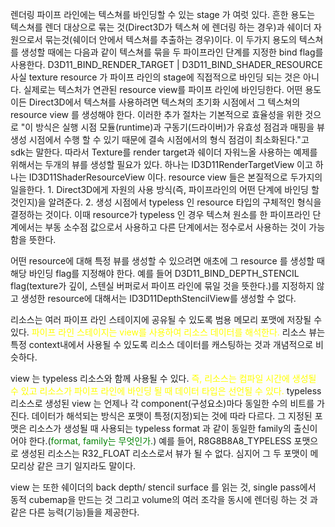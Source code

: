 렌더링 파이프 라인에는 텍스쳐를 바인딩할 수 있는 stage 가 여럿 있다. 흔한 용도는  텍스쳐를 렌더 대상으로 묶는 것(Direct3D가 텍스쳐 에 렌더링 하는 경우)과 쉐이더 자원으로서 묶는것(쉐이더 안에서 텍스쳐를 추출하는 경우)이다. 이 두가지 용도의 텍스쳐를 생성할 때에는 다음과 같이 텍스쳐를 묶을 두 파이프라인 단계를 지정한 bind flag를 사용한다. 
D3D11_BIND_RENDER_TARGET | D3D11_BIND_SHADER_RESOURCE
사실 texture resource 가 파이프 라인의 stage에 직접적으로 바인딩 되는 것은 아니다. 실제로는 텍스처가 연관된 resource view를 파이프 라인에 바인딩한다. 어떤 용도이든 Direct3D에서 텍스쳐를 사용하려면 텍스쳐의 초기화 시점에서 그 텍스쳐의 resource view 를 생성해야 한다. 이러한 추가 절차는 기본적으로 효율성을 위한 것으로 "이 방식은 실행 시점 모듈(runtime)과 구동기(드라이버)가 유효성 점검과 매핑을 뷰 생성 시점에서 수행 할 수 있기 때문에 결속 시점에서의 형식 점검이 최소화된다."고 sdk는 말한다. 따라서 Texture를 render target과 쉐이더 자워느올 사용하는 예제를 위해서는 두개의 뷰를 생성할 필요가 있다. 하나는 ID3D11RenderTargetView 이고 하나는 ID3D11ShaderResourceView 이다. resource view 들은 본질적으로 두가지의 일을한다. 1. Direct3D에게 자원의 사용 방식(즉, 파이프라인의 어떤 단계에 바인딩 할 것인지)을 알려준다. 2. 생성 시점에서 typeless 인 resource 타입의 구체적인 형식을 결정하는 것이다. 이때 resource가 typeless 인 경우 텍스쳐 원소를 한 파이프라인 단계에서는 부동 소수점 값으로서 사용하고 다른 단계에서는 정수로서 사용하는 것이 가능함을 뜻한다.

어떤 resource에 대해 특정 뷰를 생성할 수 있으려면 애초에 그 resource 를 생성할 때 해당 바인딩 flag를 지정해야 한다. 예를 들어 D3D11_BIND_DEPTH_STENCIL flag(texture가 깊이, 스텐실 버퍼로서 파이프 라인에 묶일 것을 뜻한다.)를 지정하지 않고 생성한 resource에 대해서는 ID3D11DepthStencilView를 생성할 수 없다. 

리소스는 여러 파이프 라인 스테이지에 공유될 수 있도록 범용 메모리 포맷에 저장될 수 있다. 
<span style="color:Yellow ">파이프 라인 스테이지는 view를 사용하여 리소스 데이터를 해석한다.</span> 
리소스 뷰는 특정 context내에서 사용될 수 있도록 리소스 데이터를 캐스팅하는 것과 개념적으로 비슷하다.

view 는 typeless 리소스와 함께 사용될 수 있다. 
<span style="color:yellow">즉, 리소스는 컴파일 시간에 생성될 수 있고 리소스가 파이프 라인에 바인딩 될 때 데이터 타입은 선언될 수 있다. </span>
typeless 리소스로 생성된 view 는 언제나 각 component(구성요소)마다 동일한 수의 비트를 가진다. 데이터가 해석되는 방식은 포맷이 특정(지정)되는 것에 따라 다르다.
그 지정된 포맷은 리소스가 생성될 때 사용되는 typeless format 과 같이 동일한 family의 출신이어야 한다.(<span style="color: green">format, family는 무엇인가.</span>) 예를 들어, R8G8B8A8_TYPELESS 포맷으로 생성된 리소스는 R32_FLOAT 리소스로서 뷰가 될 수 없다. 심지어 그 두 포맷이 메모리상 같은 크기 일지라도 말이다.

view 는 또한 쉐이더의 back depth/ stencil surface 를 읽는 것, single pass에서 동적 cubemap을 만드는 것 그리고 volume의 여러 조각을 동시에 렌더링 하는 것 과 같은 다른 능력(기능)들을 제공한다.